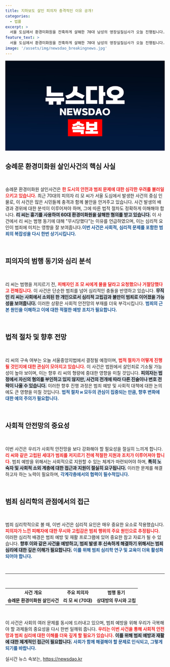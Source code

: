 ```yaml
---
title: 지하보도 살인 피의자 충격적인 이유 공개!
categories:
  - 법률
excerpt: >
  서울 도심에서 환경미화원을 잔혹하게 살해한 70대 남성의 영장실질심사가 오늘 진행됩니다. 왜 그랬는지 모르겠다는 미심쩍은 진술 속, 이 사건의 배경과 충격적인 미스터리가 밝혀질까요? 클릭 궁금증을 자아냅니다!
feature_text: >
  서울 도심에서 환경미화원을 잔혹하게 살해한 70대 남성의 영장실질심사가 오늘 진행됩니다. 왜 그랬는지 모르겠다는 미심쩍은 진술 속, 이 사건의 배경과 충격적인 미스터리가 밝혀질까요? 클릭 궁금증을 자아냅니다!
image: '/assets/img/newsdao_breakingnews.jpg'
---
```


<p><img src="/assets/img/newsdao_breakingnews.jpg" alt="ontimetimes 속보" /></p>

<h2 data-ke-size="size26">숭례문 환경미화원 살인사건의 핵심 사실</h2>

<p data-ke-size="size16">&nbsp;</p>

<p>숭례문 환경미화원 살인사건은 <b><span style="color: #ee2323;">한 도시의 안전과 범죄 문제에 대한 심각한 우려를 불러일으키고 있습니다.</span></b> 최근 70대의 피의자 리 모 씨가 서울 도심에서 발생한 사건의 중심 인물로, 이 사건은 많은 시민들께 충격과 함께 불안을 안겨주고 있습니다. 사건 발생의 배경과 경위에 대한 분석이 이루어져야 하며, 그에 따른 법적 절차도 정확하게 이해해야 합니다. <b><span style="background-color: #21538527;">리 씨는 흉기를 사용하여 60대 환경미화원을 살해한 혐의를 받고 있습니다.</span></b> 이 사건에서 리 씨는 범행 동기에 대해 "무시당했다"는 이유를 언급하였으며, 이는 심리적 요인이 범죄에 미치는 영향을 잘 보여줍니다.<b><span style="color: #1a5490;">이번 사건은 사회적, 심리적 문제를 포함한 범죄의 복잡성을 다시 한번 상기시킵니다.</span></b></p>

<p data-ke-size="size16">&nbsp;</p>

<h2 data-ke-size="size26">피의자의 범행 동기와 심리 분석</h2>

<p data-ke-size="size16">&nbsp;</p>

<p>리 씨는 범행을 저지르기 전, <b><span style="color: #ee2323;">피해자인 조 모 씨에게 물을 달라고 요청했으나 거절당했다고 전해집니다.</span></b> 이 사건은 단순한 범죄를 넘어 심리적인 충돌을 반영하고 있습니다. <b><span style="background-color: #21538527;">무직인 리 씨는 사회에서 소외된 한 개인으로서 심리적 고립감과 불만이 범죄로 이어졌을 가능성을 보여줍니다.</span></b> 이러한 상황은 사회적 안전망의 부재를 더욱 부각시킵니다. <b><span style="color: #1a5490;">범죄의 근본 원인을 이해하고 이에 대한 적절한 예방 조치가 필요합니다.</span></b> </p>

<p data-ke-size="size16">&nbsp;</p>

<h2 data-ke-size="size26">법적 절차 및 향후 전망</h2>

<p data-ke-size="size16">&nbsp;</p>

<p>리 씨의 구속 여부는 오늘 서울중앙지법에서 결정될 예정이며, <b><span style="color: #ee2323;">법적 절차가 어떻게 진행될 것인지에 대한 관심이 모아지고 있습니다.</span></b> 이 사건은 법원에서 살인죄로 기소될 가능성이 높아 보이며, 이는 향후 리 씨의 형량에 중대한 영향을 미칠 것입니다. <b><span style="background-color: #21538527;">피의자는 법정에서 자신의 혐의를 부인하고 있지 않지만, 사건의 전개에 따라 다른 진술이나 변호 전략이 나올 수 있습니다.</span></b> 이러한 향후 진행 과정은 범죄 예방 및 사회적 대책에 대한 논의에도 큰 영향을 미칠 것입니다. <b><span style="color: #1a5490;">법적 절차 и 모두의 관심이 집중되는 만큼, 향후 변화에 대한 예의 주의가 필요합니다.</span></b></p>

<p data-ke-size="size16">&nbsp;</p>

<h2 data-ke-size="size26">사회적 안전망의 중요성</h2>

<p data-ke-size="size16">&nbsp;</p>

<p>이번 사건은 우리가 사회적 안전망을 보다 강화해야 할 필요성을 절실히 느끼게 합니다. <b><span style="color: #ee2323;">리 씨와 같은 고립된 세대가 범죄를 저지르기 전에 적절한 지원과 조치가 이루어져야 합니다.</span></b> 범죄 예방을 위해서는 사회적으로 지원할 수 있는 체계가 마련되어야 하며, <b><span style="background-color: #21538527;">특히 노숙자 및 사회적 소외 계층에 대한 접근과 지원이 절실히 요구됩니다.</span></b> 이러한 문제를 해결하고자 하는 노력이 필요하며, <b><span style="color: #1a5490;">각계각층에서의 협력이 필수적입니다.</span></b></p>

<p data-ke-size="size16">&nbsp;</p>

<h2 data-ke-size="size26">범죄 심리학의 관점에서의 접근</h2>

<p data-ke-size="size16">&nbsp;</p>

<p>범죄 심리학적으로 볼 때, 이번 사건은 심리적 요인은 매우 중요한 요소로 작용했습니다. <b><span style="color: #ee2323;">피의자가 느낀 피해자에 대한 무시와 고립감은 범죄 행위의 주요 원인으로 추정됩니다.</span></b> 이러한 심리적 배경은 범죄 예방 및 재활 프로그램에 있어 중요한 참고 자료가 될 수 있습니다. <b><span style="background-color: #21538527;">향후 이와 같은 사건을 예방하고, 범죄 발생 후 신속하게 해결하기 위해서는 범죄 심리에 대한 깊은 이해가 필요합니다.</span></b> <b><span style="color: #1a5490;">이를 위해 범죄 심리학 연구 및 교육이 더욱 활성화되어야 합니다.</span></b></p>

<p data-ke-size="size16">&nbsp;</p>

<hr />

<p data-ke-size="size16">&nbsp;</p>

<table style="width:100%">
    <tr>
        <td style="text-align: center; height: 17px;"><b>사건 개요</b></td>
        <td style="text-align: center; height: 17px;"><b>주요 피의자</b></td>
        <td style="text-align: center; height: 17px;"><b>범행 동기</b></td>
    </tr>
    <tr>
        <td style="text-align: center; height: 17px;"><b>숭례문 환경미화원 살인사건</b></td>
        <td style="text-align: center; height: 17px;"><b>리 모 씨 (70대)</b></td>
        <td style="text-align: center; height: 17px;"><b>상대방의 무시와 고립</b></td>
    </tr>
</table>

<p data-ke-size="size16">&nbsp;</p>

<p>이 사건은 사회의 여러 문제를 동시에 드러내고 있으며, 범죄 예방을 위해 우리가 극복해야 할 과제들의 중요성을 다시 한번 일깨워 줍니다. <b><span style="color: #ee2323;">우리는 이번 사건을 통해 사회적 안전망과 범죄 심리에 대한 이해를 더욱 깊게 할 필요가 있습니다.</span></b> <b><span style="background-color: #21538527;">이를 위해 범죄 예방과 재활에 대한 체계적인 접근이 필요합니다.</span></b> <b><span style="color: #1a5490;">사회가 함께 해결해야 할 문제로 인식되고, 그렇게 되기를 바랍니다.</span></b></p>
실시간 뉴스 속보는, <a href="https://newsdao.kr" rel="dofollow">https://newsdao.kr</a>


